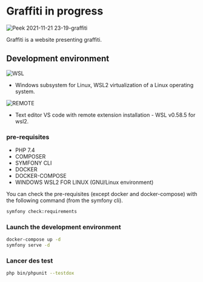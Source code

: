 # Graffiti in progress

![Peek 2021-11-21 23-19-graffiti](https://user-images.githubusercontent.com/79690181/142781184-c6a58848-9137-4bc8-b38e-0f27da978f46.gif)

Graffiti is a website presenting graffiti.

## Development environment

![WSL](https://user-images.githubusercontent.com/79690181/142780749-e4d85e74-d5ad-4079-89ac-b8a1d9186ab4.PNG)

* Windows subsystem for Linux, WSL2 virtualization of a Linux operating system.

![REMOTE](https://user-images.githubusercontent.com/79690181/142780825-8e52b0b5-db9e-4ad0-b57b-dbf8df757d86.PNG)

* Text editor VS code with remote extension installation - WSL v0.58.5 for wsl2.

### pre-requisites

* PHP 7.4
* COMPOSER 
* SYMFONY CLI 
* DOCKER 
* DOCKER-COMPOSE
* WINDOWS WSL2 FOR LINUX (GNU/Linux environment) 

You can check the pre-requisites (except docker and docker-compose) with the following command (from the symfony cli).

```bash
symfony check:requirements
```
### Launch the development environment

```bash
docker-compose up -d
symfony serve -d
```
### Lancer des test

```bash
php bin/phpunit --testdox
```



